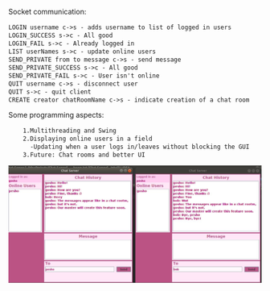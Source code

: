 Socket communication:

    LOGIN username c->s - adds username to list of logged in users
    LOGIN_SUCCESS s->c - All good
    LOGIN_FAIL s->c - Already logged in
    LIST userNames s->c - update online users
    SEND_PRIVATE from to message c->s - send message
    SEND_PRIVATE_SUCCESS s->c - All good
    SEND_PRIVATE_FAIL s->c - User isn't online
    QUIT username c->s - disconnect user
    QUIT s->c - quit client
    CREATE creator chatRoomName c->s - indicate creation of a chat room
Some programming aspects:

        1.Multithreading and Swing
        2.Displaying online users in a field
          -Updating when a user logs in/leaves without blocking the GUI
        3.Future: Chat rooms and better UI

![ScreenShot](/image/img.jpg)